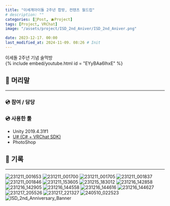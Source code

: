 ```yaml
---
title: "이세계아이돌 2주년 합방, 컨텐츠 월드컵"
# description: ""
categories: [📀Post, 🫐Project]
tags: [Project, VRChat]
image: "/assets/project/ISD_2nd_Aniver/ISD_2nd_Aniver.png"

date: 2023-12-17. 00:00
last_modified_at: 2024-11-09. 08:26 # Init
---
```


이세돌 2주년 기념 술먹방  
{% include embed/youtube.html id = "EYyBAa6lhxE" %}

## 📀 머리말

---

### 💿 참여 / 담당

### 💿 사용한 툴

- Unity 2019.4.31f1
- [U# (C# + VRChat SDK)](https://udonsharp.docs.vrchat.com/)
- PhotoShop

## 📀 기록

---
![231211_001653](/assets/project/ISD_2nd_Aniver/231211_001653.png)
![231211_001700](/assets/project/ISD_2nd_Aniver/231211_001700.png)
![231211_001705](/assets/project/ISD_2nd_Aniver/231211_001705.png)
![231211_001837](/assets/project/ISD_2nd_Aniver/231211_001837.png)
![231211_001846](/assets/project/ISD_2nd_Aniver/231211_001846.png)
![231211_153605](/assets/project/ISD_2nd_Aniver/231211_153605.png)
![231215_183012](/assets/project/ISD_2nd_Aniver/231215_183012.png)
![231216_142858](/assets/project/ISD_2nd_Aniver/231216_142858.png)
![231216_142905](/assets/project/ISD_2nd_Aniver/231216_142905.png)
![231216_144558](/assets/project/ISD_2nd_Aniver/231216_144558.png)
![231216_144616](/assets/project/ISD_2nd_Aniver/231216_144616.png)
![231216_144627](/assets/project/ISD_2nd_Aniver/231216_144627.png)
![231217_205526](/assets/project/ISD_2nd_Aniver/231217_205526.png)
![231217_221327](/assets/project/ISD_2nd_Aniver/231217_221327.png)
![240510_022523](/assets/project/ISD_2nd_Aniver/240510_022523.png)
![ISD_2nd_Anniversary_Banner](/assets/project/ISD_2nd_Aniver/ISD_2nd_Anniversary_Banner.png)
